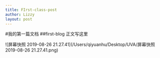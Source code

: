 ```yaml
---
title: FIrst-class-post
author: Lizzy
layout: post
---
```

#我的第一篇文档
##first-blog
正文写这里

![屏幕快照 2019-08-26 21.27.41](/Users/qiyuanhu/Desktop/UVA/屏幕快照 2019-08-26 21.27.41.png)